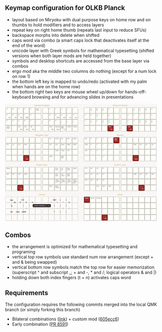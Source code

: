 ## Keymap configuration for OLKB Planck

- layout based on Miryoku with dual purpose keys on home row and on thumbs to hold modifiers and to access layers
- repeat key on right home thumb (repeats last input to reduce SFUs)
- backspace morphs into delete when shifted
- caps word via combo (a smart caps lock
  that deactivates itself at the end of the word)
- unicode layer with Greek symbols for mathematical typesetting (shifted
  versions when both layer mods are held together)
- symbols and desktop shortcuts are accessed from the base layer via combos
- ergo mod aka the middle two columns do nothing (except for a num lock on row 1)
- the bottom left key is mapped to undo/redo (activated with my palm when hands are on the home row)
- the bottom right two keys are mouse wheel up/down for hands-off-keyboard browsing and for advancing slides in presentations

![](layout.png)

## Combos

- the arrangement is optimized for mathematical typesetting and programing
- vertical top row symbols use standard num row arrangement
  (except + and & being swapped)
- vertical bottom row symbols match the top row for easier
  memorization (superscript ^ and subscript _; + and -, * and
  /; logical operators & and |)
- holding down both index fingers (t + n) activates caps word 

## Requirements

The configuration requires the following commits merged into the local QMK
branch (or simply forking this branch)

- Bilateral combinations ([link](https://github.com/manna-harbour/qmk_firmware/issues/29)) + custom mod ([605ecc6](https://github.com/manna-harbour/qmk_firmware/commit/605ecc6c3b4141a930544ca4a35488d1497df967))
- Early combination ([PR 8591](https://github.com/qmk/qmk_firmware/pull/8591))
